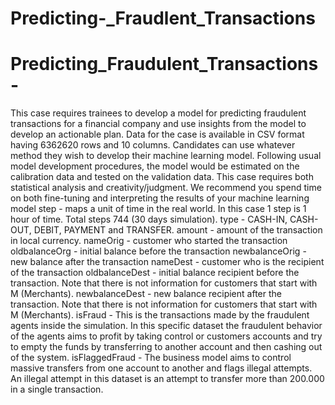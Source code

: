 # Predicting-_Fraudlent_Transactions
# Predicting_Fraudulent_Transactions-  
This case requires trainees to develop a model for predicting fraudulent transactions for a  financial company and use insights from the model to develop an actionable plan. Data for the  case is available in CSV format having 6362620 rows and 10 columns. Candidates can use whatever method they wish to develop their machine learning model.  Following usual model development procedures, the model would be estimated on the  calibration data and tested on the validation data. This case requires both statistical analysis and  creativity/judgment. We recommend you spend time on both fine-tuning and interpreting the  results of your machine learning model  step - maps a unit of time in the real world. In this case 1 step is 1 hour of time. Total steps 744 (30 days simulation).  type - CASH-IN, CASH-OUT, DEBIT, PAYMENT and TRANSFER.  amount - amount of the transaction in local currency.  nameOrig - customer who started the transaction  oldbalanceOrg - initial balance before the transaction  newbalanceOrig - new balance after the transaction  nameDest - customer who is the recipient of the transaction  oldbalanceDest - initial balance recipient before the transaction. Note that there is not information for customers that start with M (Merchants).  newbalanceDest - new balance recipient after the transaction. Note that there is not information for customers that start with M (Merchants).  isFraud - This is the transactions made by the fraudulent agents inside the simulation. In this specific dataset the fraudulent behavior of the agents aims to profit by taking control or customers accounts and try to empty the funds by transferring to another account and then cashing out of the system.  isFlaggedFraud - The business model aims to control massive transfers from one account to another and flags illegal attempts. An illegal attempt in this dataset is an attempt to transfer more than 200.000 in a single transaction.
